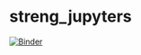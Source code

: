 # streng_jupyters

[![Binder](https://mybinder.org/badge_logo.svg)](https://mybinder.org/v2/gh/panagop/streng_jupyters/main)
